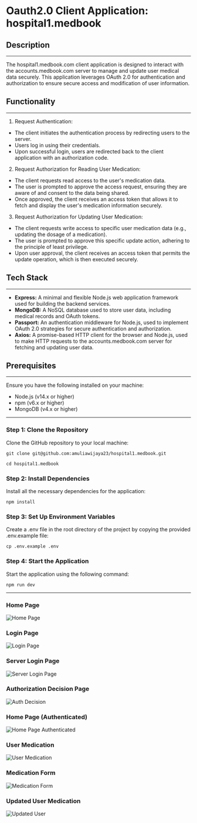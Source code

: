 # Oauth2.0 Client Application: hospital1.medbook

## Description

---

The hospital1.medbook.com client application is designed to interact with the accounts.medbook.com server to manage and update user medical data securely. This application leverages OAuth 2.0 for authentication and authorization to ensure secure access and modification of user information.

## Functionality

---

1. Request Authentication:

- The client initiates the authentication process by redirecting users to the server.
- Users log in using their credentials.
- Upon successful login, users are redirected back to the client application with an authorization code.

2. Request Authorization for Reading User Medication:

- The client requests read access to the user's medication data.
- The user is prompted to approve the access request, ensuring they are aware of and consent to the data being shared.
- Once approved, the client receives an access token that allows it to fetch and display the user's medication information securely.

3. Request Authorization for Updating User Medication:

- The client requests write access to specific user medication data (e.g., updating the dosage of a medication).
- The user is prompted to approve this specific update action, adhering to the principle of least privilege.
- Upon user approval, the client receives an access token that permits the update operation, which is then executed securely.

## Tech Stack

---

- **Express:** A minimal and flexible Node.js web application framework used for building the backend services.
- **MongoDB:** A NoSQL database used to store user data, including medical records and OAuth tokens.
- **Passport:** An authentication middleware for Node.js, used to implement OAuth 2.0 strategies for secure authentication and authorization.
- **Axios:** A promise-based HTTP client for the browser and Node.js, used to make HTTP requests to the accounts.medbook.com server for fetching and updating user data.

## Prerequisites

---

Ensure you have the following installed on your machine:

- Node.js (v14.x or higher)
- npm (v6.x or higher)
- MongoDB (v4.x or higher)

---

### Step 1: Clone the Repository

Clone the GitHub repository to your local machine:

```
git clone git@github.com:amuliawijaya23/hospital1.medbook.git

cd hospital1.medbook
```

### Step 2: Install Dependencies

Install all the necessary dependencies for the application:

```
npm install
```

### Step 3: Set Up Environment Variables

Create a .env file in the root directory of the project by copying the provided .env.example file:

```
cp .env.example .env
```

### Step 4: Start the Application

Start the application using the following command:

```
npm run dev
```

---

### Home Page

![Home Page](/assets/home-page.png)

### Login Page

![Login Page](/assets/login-page.png)

### Server Login Page

![Server Login Page](/assets/server-login-page.png)

### Authorization Decision Page

![Auth Decision](/assets//authorization-page.png)

### Home Page (Authenticated)

![Home Page Authenticated](/assets/home-page-authenticated.png)

### User Medication

![User Medication](/assets/user-medication-page.png)

### Medication Form

![Medication Form](/assets/medication-form-page.png)

### Updated User Medication

![Updated User](/assets//updated-user-medication.png)
